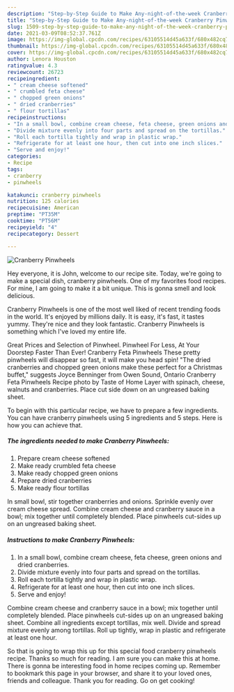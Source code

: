 ```yaml
---
description: "Step-by-Step Guide to Make Any-night-of-the-week Cranberry Pinwheels"
title: "Step-by-Step Guide to Make Any-night-of-the-week Cranberry Pinwheels"
slug: 1509-step-by-step-guide-to-make-any-night-of-the-week-cranberry-pinwheels
date: 2021-03-09T08:52:37.761Z
image: https://img-global.cpcdn.com/recipes/63105514d45a633f/680x482cq70/cranberry-pinwheels-recipe-main-photo.jpg
thumbnail: https://img-global.cpcdn.com/recipes/63105514d45a633f/680x482cq70/cranberry-pinwheels-recipe-main-photo.jpg
cover: https://img-global.cpcdn.com/recipes/63105514d45a633f/680x482cq70/cranberry-pinwheels-recipe-main-photo.jpg
author: Lenora Houston
ratingvalue: 4.3
reviewcount: 26723
recipeingredient:
- " cream cheese softened"
- " crumbled feta cheese"
- " chopped green onions"
- " dried cranberries"
- " flour tortillas"
recipeinstructions:
- "In a small bowl, combine cream cheese, feta cheese, green onions and dried cranberries."
- "Divide mixture evenly into four parts and spread on the tortillas."
- "Roll each tortilla tightly and wrap in plastic wrap."
- "Refrigerate for at least one hour, then cut into one inch slices."
- "Serve and enjoy!"
categories:
- Recipe
tags:
- cranberry
- pinwheels

katakunci: cranberry pinwheels 
nutrition: 125 calories
recipecuisine: American
preptime: "PT35M"
cooktime: "PT56M"
recipeyield: "4"
recipecategory: Dessert

---
```



![Cranberry Pinwheels](https://img-global.cpcdn.com/recipes/63105514d45a633f/680x482cq70/cranberry-pinwheels-recipe-main-photo.jpg)

Hey everyone, it is John, welcome to our recipe site. Today, we're going to make a special dish, cranberry pinwheels. One of my favorites food recipes. For mine, I am going to make it a bit unique. This is gonna smell and look delicious.

Cranberry Pinwheels is one of the most well liked of recent trending foods in the world. It's enjoyed by millions daily. It is easy, it's fast, it tastes yummy. They're nice and they look fantastic. Cranberry Pinwheels is something which I've loved my entire life.

Great Prices and Selection of Pinwheel. Pinwheel For Less, At Your Doorstep Faster Than Ever! Cranberry Feta Pinwheels These pretty pinwheels will disappear so fast, it will make you head spin! &#34;The dried cranberries and chopped green onions make these perfect for a Christmas buffet,&#34; suggests Joyce Benninger from Owen Sound, Ontario Cranberry Feta Pinwheels Recipe photo by Taste of Home Layer with spinach, cheese, walnuts and cranberries. Place cut side down on an ungreased baking sheet.


To begin with this particular recipe, we have to prepare a few ingredients. You can have cranberry pinwheels using 5 ingredients and 5 steps. Here is how you can achieve that.

<!--inarticleads1-->

##### The ingredients needed to make Cranberry Pinwheels:

1. Prepare  cream cheese softened
1. Make ready  crumbled feta cheese
1. Make ready  chopped green onions
1. Prepare  dried cranberries
1. Make ready  flour tortillas


In small bowl, stir together cranberries and onions. Sprinkle evenly over cream cheese spread. Combine cream cheese and cranberry sauce in a bowl; mix together until completely blended. Place pinwheels cut-sides up on an ungreased baking sheet. 

<!--inarticleads2-->

##### Instructions to make Cranberry Pinwheels:

1. In a small bowl, combine cream cheese, feta cheese, green onions and dried cranberries.
1. Divide mixture evenly into four parts and spread on the tortillas.
1. Roll each tortilla tightly and wrap in plastic wrap.
1. Refrigerate for at least one hour, then cut into one inch slices.
1. Serve and enjoy!


Combine cream cheese and cranberry sauce in a bowl; mix together until completely blended. Place pinwheels cut-sides up on an ungreased baking sheet. Combine all ingredients except tortillas, mix well. Divide and spread mixture evenly among tortillas. Roll up tightly, wrap in plastic and refrigerate at least one hour. 

So that is going to wrap this up for this special food cranberry pinwheels recipe. Thanks so much for reading. I am sure you can make this at home. There is gonna be interesting food in home recipes coming up. Remember to bookmark this page in your browser, and share it to your loved ones, friends and colleague. Thank you for reading. Go on get cooking!
